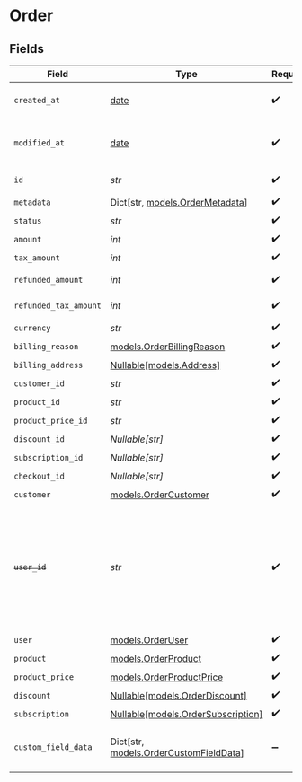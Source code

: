 # Order


## Fields

| Field                                                                                                                   | Type                                                                                                                    | Required                                                                                                                | Description                                                                                                             |
| ----------------------------------------------------------------------------------------------------------------------- | ----------------------------------------------------------------------------------------------------------------------- | ----------------------------------------------------------------------------------------------------------------------- | ----------------------------------------------------------------------------------------------------------------------- |
| `created_at`                                                                                                            | [date](https://docs.python.org/3/library/datetime.html#date-objects)                                                    | :heavy_check_mark:                                                                                                      | Creation timestamp of the object.                                                                                       |
| `modified_at`                                                                                                           | [date](https://docs.python.org/3/library/datetime.html#date-objects)                                                    | :heavy_check_mark:                                                                                                      | Last modification timestamp of the object.                                                                              |
| `id`                                                                                                                    | *str*                                                                                                                   | :heavy_check_mark:                                                                                                      | The ID of the object.                                                                                                   |
| `metadata`                                                                                                              | Dict[str, [models.OrderMetadata](../models/ordermetadata.md)]                                                           | :heavy_check_mark:                                                                                                      | N/A                                                                                                                     |
| `status`                                                                                                                | *str*                                                                                                                   | :heavy_check_mark:                                                                                                      | N/A                                                                                                                     |
| `amount`                                                                                                                | *int*                                                                                                                   | :heavy_check_mark:                                                                                                      | N/A                                                                                                                     |
| `tax_amount`                                                                                                            | *int*                                                                                                                   | :heavy_check_mark:                                                                                                      | N/A                                                                                                                     |
| `refunded_amount`                                                                                                       | *int*                                                                                                                   | :heavy_check_mark:                                                                                                      | Amount refunded                                                                                                         |
| `refunded_tax_amount`                                                                                                   | *int*                                                                                                                   | :heavy_check_mark:                                                                                                      | Sales tax refunded                                                                                                      |
| `currency`                                                                                                              | *str*                                                                                                                   | :heavy_check_mark:                                                                                                      | N/A                                                                                                                     |
| `billing_reason`                                                                                                        | [models.OrderBillingReason](../models/orderbillingreason.md)                                                            | :heavy_check_mark:                                                                                                      | N/A                                                                                                                     |
| `billing_address`                                                                                                       | [Nullable[models.Address]](../models/address.md)                                                                        | :heavy_check_mark:                                                                                                      | N/A                                                                                                                     |
| `customer_id`                                                                                                           | *str*                                                                                                                   | :heavy_check_mark:                                                                                                      | N/A                                                                                                                     |
| `product_id`                                                                                                            | *str*                                                                                                                   | :heavy_check_mark:                                                                                                      | N/A                                                                                                                     |
| `product_price_id`                                                                                                      | *str*                                                                                                                   | :heavy_check_mark:                                                                                                      | N/A                                                                                                                     |
| `discount_id`                                                                                                           | *Nullable[str]*                                                                                                         | :heavy_check_mark:                                                                                                      | N/A                                                                                                                     |
| `subscription_id`                                                                                                       | *Nullable[str]*                                                                                                         | :heavy_check_mark:                                                                                                      | N/A                                                                                                                     |
| `checkout_id`                                                                                                           | *Nullable[str]*                                                                                                         | :heavy_check_mark:                                                                                                      | N/A                                                                                                                     |
| `customer`                                                                                                              | [models.OrderCustomer](../models/ordercustomer.md)                                                                      | :heavy_check_mark:                                                                                                      | N/A                                                                                                                     |
| ~~`user_id`~~                                                                                                           | *str*                                                                                                                   | :heavy_check_mark:                                                                                                      | : warning: ** DEPRECATED **: This will be removed in a future release, please migrate away from it as soon as possible. |
| `user`                                                                                                                  | [models.OrderUser](../models/orderuser.md)                                                                              | :heavy_check_mark:                                                                                                      | N/A                                                                                                                     |
| `product`                                                                                                               | [models.OrderProduct](../models/orderproduct.md)                                                                        | :heavy_check_mark:                                                                                                      | N/A                                                                                                                     |
| `product_price`                                                                                                         | [models.OrderProductPrice](../models/orderproductprice.md)                                                              | :heavy_check_mark:                                                                                                      | N/A                                                                                                                     |
| `discount`                                                                                                              | [Nullable[models.OrderDiscount]](../models/orderdiscount.md)                                                            | :heavy_check_mark:                                                                                                      | N/A                                                                                                                     |
| `subscription`                                                                                                          | [Nullable[models.OrderSubscription]](../models/ordersubscription.md)                                                    | :heavy_check_mark:                                                                                                      | N/A                                                                                                                     |
| `custom_field_data`                                                                                                     | Dict[str, [models.OrderCustomFieldData](../models/ordercustomfielddata.md)]                                             | :heavy_minus_sign:                                                                                                      | Key-value object storing custom field values.                                                                           |